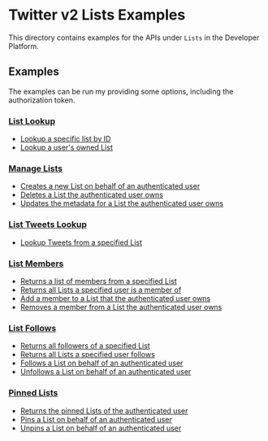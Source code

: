 # Twitter v2 Lists Examples
This directory contains examples for the APIs under `Lists` in the Developer Platform.

## Examples
The examples can be run my providing some options, including the authorization token.

### [List Lookup](https://developer.twitter.com/en/docs/twitter-api/lists/list-lookup/introduction)

* [Lookup a specific list by ID](./lookup/list-lookup/main.go)
* [Lookup a user's owned List](./lookup/user-list-lookup/main.go)

### [Manage Lists](https://developer.twitter.com/en/docs/twitter-api/lists/manage-lists/introduction)

* [Creates a new List on behalf of an authenticated user](./manage/list-create/main.go)
* [Deletes a List the authenticated user owns](./manage/list-delete/main.go)
* [Updates the metadata for a List the authenticated user owns](./manage/list-update/main.go)

### [List Tweets Lookup](https://developer.twitter.com/en/docs/twitter-api/lists/list-tweets/introduction)

* [Lookup Tweets from a specified List](./tweets-lookup/list-tweet-lookup/main.go)

### [List Members](https://developer.twitter.com/en/docs/twitter-api/lists/list-members/introduction)

* [Returns a list of members from a specified List](./members/list-members/main.go)
* [Returns all Lists a specified user is a member of](./members/list-memberships/main.go)
* [Add a member to a List that the authenticated user owns](./members/list-add-member/main.go)
* [Removes a member from a List the authenticated user owns](./members/list-remove-member/main.go)

### [List Follows](https://developer.twitter.com/en/docs/twitter-api/lists/list-follows/introduction)

* [Returns all followers of a specified List](./follows/list-followers/main.go)
* [Returns all Lists a specified user follows](./follows/user-followed-lists/main.go)
* [Follows a List on behalf of an authenticated user](./follows/user-follow-list/main.go)
* [Unfollows a List on behalf of an authenticated user](./follows/user-unfollow-list/main.go)

### [Pinned Lists](https://developer.twitter.com/en/docs/twitter-api/lists/pinned-lists/introduction)

* [Returns the pinned Lists of the authenticated user](./pinned/user-pinned-lists/main.go)
* [Pins a List on behalf of an authenticated user](./pinned/user-pin-list/main.go)
* [Unpins a List on behalf of an authenticated user](./pinned/user-unpin-list/main.go)